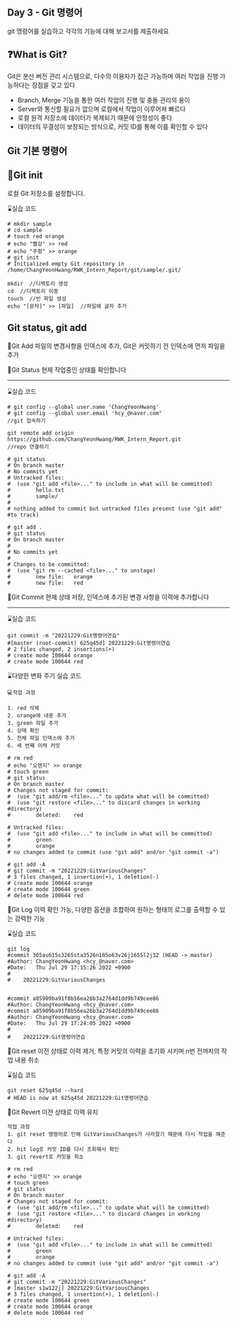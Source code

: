 Day 3 - Git 명령어
---
 git 명령어를 실습하고 각각의 기능에 대해 보고서를 제출하세요

❓What is Git?
---

Git은 분산 버전 관리 시스템으로, 다수의 이용자가 접근 가능하며 여러 작업을 진행 가능하다는 장점을 갖고 있다

+ Branch, Merge 기능을 통한 여러 작업의 진행 및 충돌 관리의 용이
+ Server와 통신할 필요가 없으며 로컬에서 작업이 이루어져 빠르다
+ 로컬 원격 저장소에 데이터가 복제되기 때문에 안정성이 좋다
+ 데이터의 무결성이 보장되는 방식으로, 커밋 ID를 통해 이를 확인할 수 있다

Git 기본 명령어
---

🔎Git init
---
로컬 Git 저장소를 설정합니다.

⌛실습 코드

```
# mkdir sample
# cd sample
# touch red orange
# echo "빨강" >> red
# echo "주황" >> orange
# git init
# Initialized empty Git repository in /home/ChangYeonHwang/RWK_Intern_Report/git/sample/.git/
```

```
mkdir  //디렉토리 생성
cd  //디렉토리 이동
touch  //빈 파일 생성
echo "[문자]" >> [파일]  //파일에 글자 추가
```

Git status, git add
---

🔎Git Add
파일의 변경사항을 인덱스에 추가, Git은 커밋하기 전 인덱스에 먼저 파일을 추가

🔎Git Status
현재 작업중인 상태를 확인합니다

---

⌛실습 코드

```
# git config --global user.name 'ChangYeonHwang'
# git config --global user.email 'hcy_@naver.com"
//git 접속하기

git remote add origin https://github.com/ChangYeonHwang/RWK_Intern_Report.git
//repo 연결하기

# git status
# On branch master
# No commits yet
# Untracked files:
#  (use "git add <file>..." to include in what will be committed)
#        hello.txt
#        sample/
#
# nothing added to commit but untracked files present (use "git add" #to track)

# git add .
# git status
# On branch master
#
# No commits yet
#
# Changes to be committed:
#  (use "git rm --cached <file>..." to unstage)
#        new file:   orange
#        new file:   red
```

🔎Git Commit
현재 상태 저장, 인덱스에 추가된 변경 사항을 이력에 추가합니다

---

⌛실습 코드

```
git commit -m "20221229:Git명령어연습"
#[master (root-commit) 625q45d] 20221229:Git명령어연습
# 2 files changed, 2 insertions(+)
# create mode 100644 orange
# create mode 100644 red
```

⌛다양한 변화 주기 실습 코드

```
💻작업 과정

1. red 삭제
2. orange에 내용 추가
3. green 파일 추가
4. 상태 확인
5. 전체 파일 인덱스에 추가
6. 세 번째 이력 커밋

# rm red
# echo "오렌지" >> orange
# touch green
# git status
# On branch master
# Changes not staged for commit:
#  (use "git add/rm <file>..." to update what will be committed)
#  (use "git restore <file>..." to discard changes in working #directory)
#        deleted:    red

# Untracked files:
#  (use "git add <file>..." to include in what will be committed)
#        green
#        orange
# no changes added to commit (use "git add" and/or "git commit -a")

# git add -A
# git commit -m "20221229:GitVariousChanges"
# 3 files changed, 1 insertion(+), 1 deletion(-)
# create mode 100644 orange
# create mode 100644 green
# delete mode 100644 red
```

🔎Git Log
이력 확인 가능, 다양한 옵션을 조합하여 원하는 형태의 로그를 출력할 수 있는 강력한 기능 


⌛실습 코드

```
git log
#commit 365as615s3265sta3526n185o63v26j1655l2j32 (HEAD -> master)
#Author: ChangYeonHwang <hcy_@naver.com>
#Date:   Thu Jul 29 17:15:26 2022 +0900
#
#    20221229:GitVariousChanges


#commit a85909ba91f8b56ea26b3a2764d1dd9b749cee86
#Author: ChangYeonHwang <hcy_@naver.com>
#commit a85909ba91f8b56ea26b3a2764d1dd9b749cee86
#Author: ChangYeonHwang <hcy_@naver.com>
#Date:   Thu Jul 29 17:24:05 2022 +0900
#
#    20221229:Git명령어연습
```

🔎Git reset
이전 상태로 이력 제거, 특정 커밋의 이력을 초기화 시키며 n번 전까지의 작업 내용 취소

⌛실습 코드

```
git reset 625q45d --hard
# HEAD is now at 625q45d 20221229:Git명령어연습
```

🔎Git Revert
이전 상태로 이력 유지

```
작업 과정
1. git reset 명령어로 인해 GitVariousChanges가 사라졌기 때문에 다시 작업을 해준다
2. hit log로 커밋 ID를 다시 조회해서 확인
3. git revert로 커밋을 취소

# rm red
# echo "오렌지" >> orange
# touch green
# git status
# On branch master
# Changes not staged for commit:
#  (use "git add/rm <file>..." to update what will be committed)
#  (use "git restore <file>..." to discard changes in working #directory)
#        deleted:    red

# Untracked files:
#  (use "git add <file>..." to include in what will be committed)
#        green
#        orange
# no changes added to commit (use "git add" and/or "git commit -a")

# git add -A
# git commit -m "20221229:GitVariousChanges"
# [master s1w122j] 20221229:GitVariousChanges
# 3 files changed, 1 insertion(+), 1 deletion(-)
# create mode 100644 green
# create mode 100644 orange
# delete mode 100644 red
```
